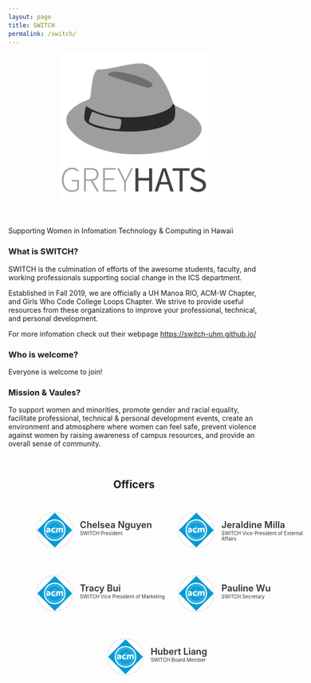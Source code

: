 ```yaml
---
layout: page
title: SWITCH
permalink: /switch/
---
```


<center>
	<figure class="full">
	  <img height="300px" width="300px" src="/assets/img/logos/greyhats.png" title="Grey Hats Logo" alt="Grey Hats Logo">
	</figure>
</center>
<br>

Supporting Women in Infomation Technology & Computing in Hawaii

### What is SWITCH?

SWITCH is the culmination of efforts of the awesome students, faculty, and working professionals supporting social change in the ICS department.

Established in Fall 2019, we are officially a UH Manoa RIO, ACM-W Chapter, and Girls Who Code College Loops Chapter. We strive to provide useful resources from these organizations to improve your professional, technical, and personal development.

For more infomation check out their webpage https://switch-uhm.github.io/

### Who is welcome?

Everyone is welcome to join!

### Mission & Vaules?

To support women and minorities, promote gender and racial equality, facilitate professional, technical & personal development events, create an environment and atmosphere where women can feel safe, prevent violence against women by raising awareness of campus resources, and provide an overall sense of community.

<br>

<center>
	<h2>Officers</h2>
</center>

<style>
	#officers-container {
		width: 130%;
		max-width: 900px;
		padding: 0 20px;
		box-sizing: border-box;
		margin: auto;
		text-align: center;
	}	
	#officers-container .officer {
		width: 280px;
		height: 100px;
		display: inline-block;
		color: #333;
		text-align: left;
		transition: transform .1s;
	}
	#officers-container .officer img {
		margin: 25px 10px;
		height: 70px;
		width: 70px;
		border: 2px solid #eaeaea;
		display: inline-block;
		border-radius: 50%;
	}
	#officers-container .officer .info {
		display: inline-block;
		vertical-align: top;
		width: 180px;
	}
	#officers-container .officer .info h2 {
		margin: 0;
		padding: 0;
		margin-top: 35px;
		font-weight: 600;
		display: inline-block;
		font-size: 1.3em;
		line-height: 1.8em;
		/* Font-Family Missing */
	}
	#officers-container .officer .info p {
		display: inline-block;
	 	/* Font-Family Missing */
	 	margin: 0;
	 	margin-top: -5px;
	 	font-size: .7em;
	 	vertical-align: top;
	}
</style>

<div id="officers-container">
	<div class="officer">
		<img src="/assets/img/officers/placehold.png" alt="Chelsea Nguyen">
  	<div class="info">
  		<h2>Chelsea Nguyen</h2>
  		<br>
  		<p>SWITCH President</p>
		</div>
	</div>
  <div class="officer">
    <img src="/assets/img/officers/placehold.png" alt="Jeraldine Milla">
    <div class="info">
    	<h2>Jeraldine Milla</h2>
    	<br>
    	<p>SWITCH Vice-President of External Affairs</p>
    </div>
   </div>
<div class="officer">
    <img src="/assets/img/officers/placehold.png" alt="Tracy Bui">
    <div class="info">
     	<h2>Tracy Bui</h2>
     	<br>
     	<p>SWITCH Vice President of Marketing</p>
   </div>
  </div>
  <div class="officer">
		<img src="/assets/img/officers/placehold.png" alt="Pauline Wu">
		<div class="info">
			<h2>Pauline Wu</h2>
			<br>
			<p>SWITCH Secretary</p>
		</div>
	</div>
	<div class="officer">
		<img src="/assets/img/officers/placehold.png" alt="Ana Araujo">
		<div class="info">
			<h2>Hubert Liang</h2>
			<br>
			<p>SWITCH Board Member</p>
    </div>
	</div>
</div>
